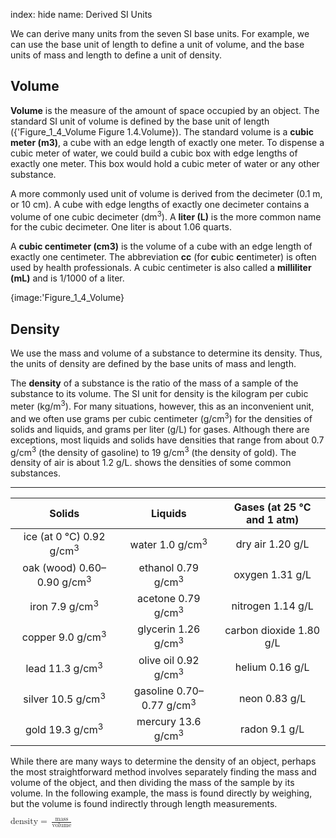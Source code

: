 index: hide
name: Derived SI Units

We can derive many units from the seven SI base units. For example, we can use the base unit of length to define a unit of volume, and the base units of mass and length to define a unit of density.

## Volume

 **Volume** is the measure of the amount of space occupied by an object. The standard SI unit of volume is defined by the base unit of length ({'Figure_1_4_Volume Figure 1.4.Volume}). The standard volume is a  **cubic meter (m3)**, a cube with an edge length of exactly one meter. To dispense a cubic meter of water, we could build a cubic box with edge lengths of exactly one meter. This box would hold a cubic meter of water or any other substance.

A more commonly used unit of volume is derived from the decimeter (0.1 m, or 10 cm). A cube with edge lengths of exactly one decimeter contains a volume of one cubic decimeter (dm<sup>3</sup>). A  **liter (L)** is the more common name for the cubic decimeter. One liter is about 1.06 quarts.

A  **cubic centimeter (cm3)** is the volume of a cube with an edge length of exactly one centimeter. The abbreviation  **cc** (for  **c**ubic  **c**entimeter) is often used by health professionals. A cubic centimeter is also called a  **milliliter (mL)** and is 1/1000 of a liter.


{image:'Figure_1_4_Volume}
        

## Density

We use the mass and volume of a substance to determine its density. Thus, the units of density are defined by the base units of mass and length.

The  **density** of a substance is the ratio of the mass of a sample of the substance to its volume. The SI unit for density is the kilogram per cubic meter (kg/m<sup>3</sup>). For many situations, however, this as an inconvenient unit, and we often use grams per cubic centimeter (g/cm<sup>3</sup>) for the densities of solids and liquids, and grams per liter (g/L) for gases. Although there are exceptions, most liquids and solids have densities that range from about 0.7 g/cm<sup>3</sup> (the density of gasoline) to 19 g/cm<sup>3</sup> (the density of gold). The density of air is about 1.2 g/L.  shows the densities of some common substances.


****

| Solids | Liquids | Gases (at 25 °C and 1 atm) |
|:-:|:-:|:-:|
| ice (at 0 °C) 0.92 g/cm<sup>3</sup> | water 1.0 g/cm<sup>3</sup> | dry air 1.20 g/L |
| oak (wood) 0.60–0.90 g/cm<sup>3</sup> | ethanol 0.79 g/cm<sup>3</sup> | oxygen 1.31 g/L |
| iron 7.9 g/cm<sup>3</sup> | acetone 0.79 g/cm<sup>3</sup> | nitrogen 1.14 g/L |
| copper 9.0 g/cm<sup>3</sup> | glycerin 1.26 g/cm<sup>3</sup> | carbon dioxide 1.80 g/L |
| lead 11.3 g/cm<sup>3</sup> | olive oil 0.92 g/cm<sup>3</sup> | helium 0.16 g/L |
| silver 10.5 g/cm<sup>3</sup> | gasoline 0.70–0.77 g/cm<sup>3</sup> | neon 0.83 g/L |
| gold 19.3 g/cm<sup>3</sup> | mercury 13.6 g/cm<sup>3</sup> | radon 9.1 g/L |
    

While there are many ways to determine the density of an object, perhaps the most straightforward method involves separately finding the mass and volume of the object, and then dividing the mass of the sample by its volume. In the following example, the mass is found directly by weighing, but the volume is found indirectly through length measurements.

<math xmlns:q="http://cnx.rice.edu/qml/1.0" xmlns:m="http://www.w3.org/1998/Math/MathML" xmlns:bib="http://bibtexml.sf.net/" xmlns:md="http://cnx.rice.edu/mdml" xmlns="http://cnx.rice.edu/cnxml"><mrow><mtext>density</mtext><mo>=</mo><mspace width="0.2em"/><mfrac><mrow><mtext>mass</mtext></mrow><mrow><mtext>volume</mtext></mrow></mfrac></mrow></math>
